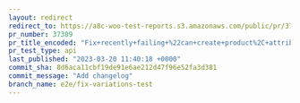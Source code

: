 ```yaml
---
layout: redirect
redirect_to: https://a8c-woo-test-reports.s3.amazonaws.com/public/pr/37309/api/index.html
pr_number: 37309
pr_title_encoded: "Fix+recently+failing+%22can+create+product%2C+attributes+and+variations%22+test"
pr_test_type: api
last_published: "2023-03-20 11:40:18 +0000"
commit_sha: 8d6aca11cbf19de91e6ae212d47f96e52fa3d381
commit_message: "Add changelog"
branch_name: e2e/fix-variations-test
---
```

